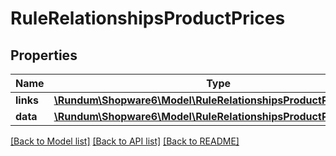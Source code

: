 # RuleRelationshipsProductPrices

## Properties
Name | Type | Description | Notes
------------ | ------------- | ------------- | -------------
**links** | [**\Rundum\Shopware6\Model\RuleRelationshipsProductPricesLinks**](RuleRelationshipsProductPricesLinks.md) |  | [optional] 
**data** | [**\Rundum\Shopware6\Model\RuleRelationshipsProductPricesData[]**](RuleRelationshipsProductPricesData.md) |  | [optional] 

[[Back to Model list]](../../README.md#documentation-for-models) [[Back to API list]](../../README.md#documentation-for-api-endpoints) [[Back to README]](../../README.md)

